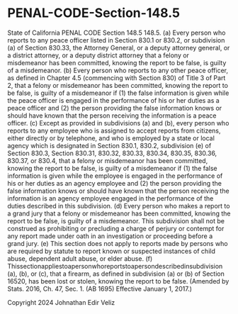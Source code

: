 # PENAL-CODE-Section-148.5

 State of California PENAL CODE Section 148.5
148.5. (a) Every person who reports to any peace officer listed in Section 830.1 or 830.2, or subdivision (a) of Section 830.33, the Attorney General, or a deputy attorney general, or a district attorney, or a deputy district attorney that a felony or misdemeanor has been committed, knowing the report to be false, is guilty of a misdemeanor.
(b) Every person who reports to any other peace officer, as defined in Chapter 4.5 (commencing with Section 830) of Title 3 of Part 2, that a felony or misdemeanor has been committed, knowing the report to be false, is guilty of a misdemeanor if (1) the false information is given while the peace officer is engaged in the performance of his or her duties as a peace officer and (2) the person providing the false information knows or should have known that the person receiving the information is a peace officer.
(c) Except as provided in subdivisions (a) and (b), every person who reports to any employee who is assigned to accept reports from citizens, either directly or by telephone, and who is employed by a state or local agency which is designated in Section 830.1, 830.2, subdivision (e) of Section 830.3, Section 830.31, 830.32, 830.33, 830.34, 830.35, 830.36, 830.37, or 830.4, that a felony or misdemeanor has been committed, knowing the report to be false, is guilty of a misdemeanor if (1) the false information is given while the employee is engaged in the performance of his or her duties as an agency employee and (2) the person providing the false information knows or should have known that the person receiving the information is an agency employee engaged in the performance of the duties described in this subdivision.
(d) Every person who makes a report to a grand jury that a felony or misdemeanor has been committed, knowing the report to be false, is guilty of a misdemeanor. This subdivision shall not be construed as prohibiting or precluding a charge of perjury or contempt for any report made under oath in an investigation or proceeding before a grand jury.
(e) This section does not apply to reports made by persons who are required by statute to report known or suspected instances of child abuse, dependent adult abuse, or elder abuse.
(f) Thissectionappliestoapersonwhoreportstoapersondescribedinsubdivision (a), (b), or (c), that a firearm, as defined in subdivision (a) or (b) of Section 16520, has been lost or stolen, knowing the report to be false.
(Amended by Stats. 2016, Ch. 47, Sec. 1. (AB 1695) Effective January 1, 2017.)

 Copyright 2024 Johnathan Edir Veliz
